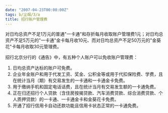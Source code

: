 ```yaml
---
date: "2007-04-23T00:00:00Z"
tags: b/尘烟/3/a
title: 招行账户管理费
---
```


对日均总资产不足1万元的普通"一卡通"和存折每月收取账户管理费1元；对日均总资产不足5万元的"一卡通"金卡每月收10元、而对日均总资产不足50万元的"金葵花"卡每月收取30元管理费。

招行北京分行的《通告》中，有五种个人账户可以免收账户管理费：

1. 日均总资产达标的账户可免费。
2. 企业年金账户和用于代发工资、奖金、公积金等或用于代扣保险费、学费，且在统计当月（期）有交易发生的一卡通和一卡通金卡免费。
3. 用于缴纳手机和固定电话话费，且在统计当月有交易发生额的一卡通免费。 
4. 正在归还招行个人贷款（含住房按揭贷款、汽车消费贷款、综合消费贷款、个人质押贷款）的一卡通、一卡通金卡和金葵花卡免费。
5. 开通了招行信用卡自动还款功能且信用卡状态正常的一卡通免费。
